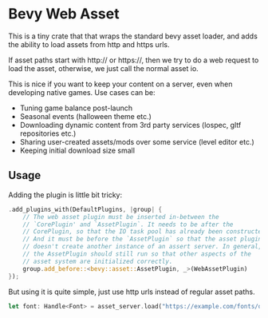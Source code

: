 # Bevy Web Asset

This is a tiny crate that that wraps the standard bevy asset loader, and adds
the ability to load assets from http and https urls.

If asset paths start with http:// or https://, then we try to do a web request
to load the asset, otherwise, we just call the normal asset io.

This is nice if you want to keep your content on a server, even when developing
native games. Use cases can be:

- Tuning game balance post-launch
- Seasonal events (halloween theme etc.)
- Downloading dynamic content from 3rd party services (lospec, gltf repositories etc.)
- Sharing user-created assets/mods over some service (level editor etc.)
- Keeping initial download size small

## Usage

Adding the plugin is little bit tricky:

```rust
.add_plugins_with(DefaultPlugins, |group| {
    // The web asset plugin must be inserted in-between the
    // `CorePlugin' and `AssetPlugin`. It needs to be after the
    // CorePlugin, so that the IO task pool has already been constructed.
    // And it must be before the `AssetPlugin` so that the asset plugin
    // doesn't create another instance of an assert server. In general,
    // the AssetPlugin should still run so that other aspects of the
    // asset system are initialized correctly.
    group.add_before::<bevy::asset::AssetPlugin, _>(WebAssetPlugin)
});
```

But using it is quite simple, just use http urls instead of regular asset paths.

```rust
let font: Handle<Font> = asset_server.load("https://example.com/fonts/quicksand-light.ttf");
```